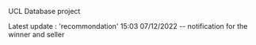 UCL Database project

Latest update : 'recommondation' 15:03 07/12/2022 -- notification for the winner and seller
